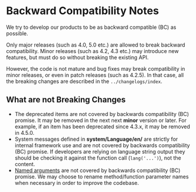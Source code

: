 # Backward Compatibility Notes

We try to develop our products to be as backward compatible (BC) as
possible.

Only major releases (such as 4.0, 5.0 etc.) are allowed to break
backward compatibility. Minor releases (such as 4.2, 4.3 etc.) may
introduce new features, but must do so without breaking the existing
API.

However, the code is not mature and bug fixes may break compatibility in
minor releases, or even in patch releases (such as 4.2.5). In that case,
all the breaking changes are described in the `../changelogs/index`.

## What are not Breaking Changes

- The deprecated items are not covered by backwards compatibility (BC)
  promise. It may be removed in the next next **minor** version or
  later. For example, if an item has been deprecated since 4.3.x, it may
  be removed in 4.5.0.
- System messages defined in **system/Language/en/** are strictly for
  internal framework use and are not covered by backwards compatibility
  (BC) promise. If developers are relying on language string output they
  should be checking it against the function call (`lang('...')`), not
  the content.
- [Named
  arguments](https://www.php.net/manual/en/functions.arguments.php#functions.named-arguments)
  are not covered by backwards compatibility (BC) promise. We may choose
  to rename method/function parameter names when necessary in order to
  improve the codebase.
